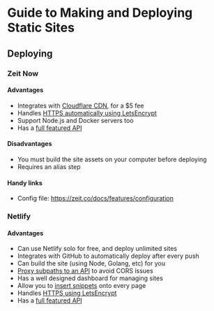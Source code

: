 # Guide to Making and Deploying Static Sites

## Deploying

### Zeit Now

#### Advantages

- Integrates with [Cloudflare CDN](https://zeit.co/docs/features/cdn), for a $5 fee
- Handles [HTTPS automatically using LetsEncrypt](https://zeit.co/docs/features/certs)
- Support Node.js and Docker servers too
- Has a [full featured API](https://zeit.co/api)

#### Disadvantages

- You must build the site assets on your computer before deploying
- Requires an alias step

#### Handy links

- Config file: https://zeit.co/docs/features/configuration

### Netlify

#### Advantages

- Can use Netlify solo for free, and deploy unlimited sites
- Integrates with GitHub to automatically deploy after every push
- Can build the site (using Node, Golang, etc) for you
- [Proxy subpaths to an API](https://www.netlify.com/docs/redirects/) to avoid CORS issues
- Has a well designed dashboard for managing sites
- Allow you to [insert snippets](https://www.netlify.com/docs/inject-analytics-snippets/) onto every page
- Handles [HTTPS using LetsEncrypt](https://www.netlify.com/docs/ssl/)
- Has a [full featured API](https://www.netlify.com/docs/api/)
